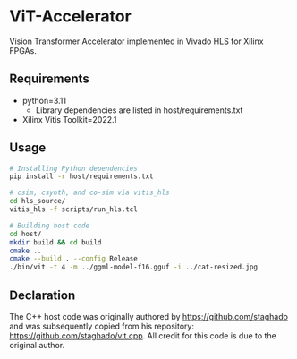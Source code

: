 # ViT-Accelerator
Vision Transformer Accelerator implemented in Vivado HLS for Xilinx FPGAs.

## Requirements
- python=3.11
  - Library dependencies are listed in host/requirements.txt
- Xilinx Vitis Toolkit=2022.1

## Usage
```bash
# Installing Python dependencies
pip install -r host/requirements.txt

# csim, csynth, and co-sim via vitis_hls
cd hls_source/
vitis_hls -f scripts/run_hls.tcl

# Building host code
cd host/
mkdir build && cd build
cmake ..
cmake --build . --config Release
./bin/vit -t 4 -m ../ggml-model-f16.gguf -i ../cat-resized.jpg

```

## Declaration
The C++ host code was originally authored by https://github.com/staghado and was subsequently copied from his repository: https://github.com/staghado/vit.cpp. All credit for this code is due to the original author.
